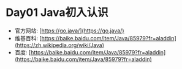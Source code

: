 # Day01 Java初入认识

- 官方网站: [https://go.java/](https://go.java/)
- 维基百科: [https://baike.baidu.com/item/Java/85979?fr=aladdin](https://zh.wikipedia.org/wiki/Java)
- 百度: [https://baike.baidu.com/item/Java/85979?fr=aladdin](https://baike.baidu.com/item/Java/85979?fr=aladdin)